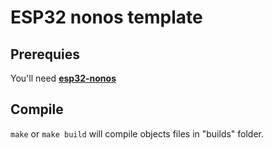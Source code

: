 # **ESP32 nonos template**

## **Prerequies**

You'll need [**esp32-nonos**](https://github.com/Niglou/esp32-nonos)

## **Compile**

`make` or `make build` will compile objects files in "builds" folder.
